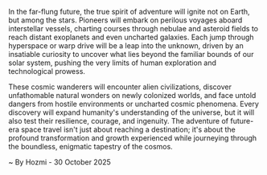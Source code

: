 
In the far-flung future, the true spirit of adventure will ignite not on Earth, but among the stars. Pioneers will embark on perilous voyages aboard interstellar vessels, charting courses through nebulae and asteroid fields to reach distant exoplanets and even uncharted galaxies. Each jump through hyperspace or warp drive will be a leap into the unknown, driven by an insatiable curiosity to uncover what lies beyond the familiar bounds of our solar system, pushing the very limits of human exploration and technological prowess.

These cosmic wanderers will encounter alien civilizations, discover unfathomable natural wonders on newly colonized worlds, and face untold dangers from hostile environments or uncharted cosmic phenomena. Every discovery will expand humanity's understanding of the universe, but it will also test their resilience, courage, and ingenuity. The adventure of future-era space travel isn't just about reaching a destination; it's about the profound transformation and growth experienced while journeying through the boundless, enigmatic tapestry of the cosmos.

~ By Hozmi - 30 October 2025

